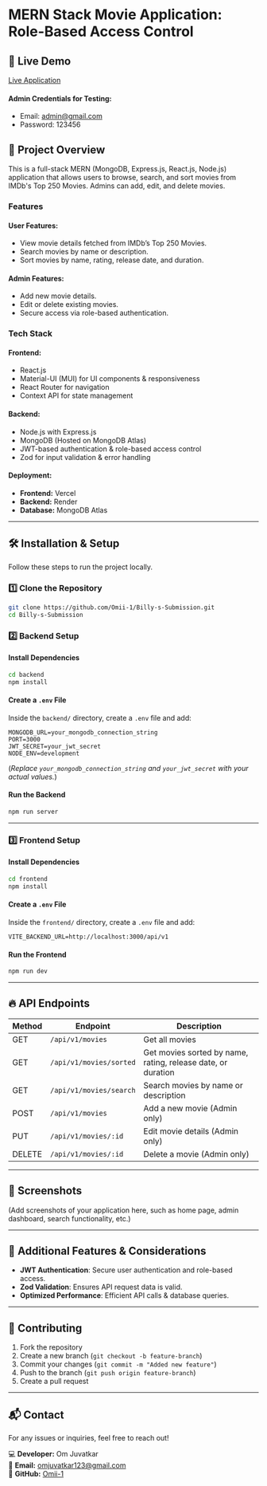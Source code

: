 # MERN Stack Movie Application: Role-Based Access Control

## 🚀 Live Demo
[Live Application](https://billy-s-frontend.vercel.app/)

#### Admin Credentials for Testing:
- Email: admin@gmail.com
- Password: 123456

## 📌 Project Overview
This is a full-stack MERN (MongoDB, Express.js, React.js, Node.js) application that allows users to browse, search, and sort movies from IMDb's Top 250 Movies. Admins can add, edit, and delete movies.

### **Features**
#### User Features:
- View movie details fetched from IMDb’s Top 250 Movies.
- Search movies by name or description.
- Sort movies by name, rating, release date, and duration.

#### Admin Features:
- Add new movie details.
- Edit or delete existing movies.
- Secure access via role-based authentication.

### **Tech Stack**
#### **Frontend:**
- React.js
- Material-UI (MUI) for UI components & responsiveness
- React Router for navigation
- Context API for state management

#### **Backend:**
- Node.js with Express.js
- MongoDB (Hosted on MongoDB Atlas)
- JWT-based authentication & role-based access control
- Zod for input validation & error handling

#### **Deployment:**
- **Frontend:** Vercel
- **Backend:** Render
- **Database:** MongoDB Atlas

---

## 🛠️ Installation & Setup
Follow these steps to run the project locally.

### **1️⃣ Clone the Repository**
```sh
git clone https://github.com/Omii-1/Billy-s-Submission.git
cd Billy-s-Submission
```

### **2️⃣ Backend Setup**
#### **Install Dependencies**
```sh
cd backend
npm install
```

#### **Create a `.env` File**
Inside the `backend/` directory, create a `.env` file and add:
```env
MONGODB_URL=your_mongodb_connection_string
PORT=3000
JWT_SECRET=your_jwt_secret
NODE_ENV=development
```
(*Replace `your_mongodb_connection_string` and `your_jwt_secret` with your actual values.*)

#### **Run the Backend**
```sh
npm run server
```

---

### **3️⃣ Frontend Setup**
#### **Install Dependencies**
```sh
cd frontend
npm install
```

#### **Create a `.env` File**
Inside the `frontend/` directory, create a `.env` file and add:
```env
VITE_BACKEND_URL=http://localhost:3000/api/v1
```

#### **Run the Frontend**
```sh
npm run dev
```

---

## 🔥 API Endpoints
| Method | Endpoint | Description |
|--------|---------|-------------|
| GET | `/api/v1/movies` | Get all movies |
| GET | `/api/v1/movies/sorted` | Get movies sorted by name, rating, release date, or duration |
| GET | `/api/v1/movies/search` | Search movies by name or description |
| POST | `/api/v1/movies` | Add a new movie (Admin only) |
| PUT | `/api/v1/movies/:id` | Edit movie details (Admin only) |
| DELETE | `/api/v1/movies/:id` | Delete a movie (Admin only) |

---

## 📸 Screenshots
(Add screenshots of your application here, such as home page, admin dashboard, search functionality, etc.)

---

## 🎯 Additional Features & Considerations
- **JWT Authentication**: Secure user authentication and role-based access.
- **Zod Validation**: Ensures API request data is valid.
- **Optimized Performance**: Efficient API calls & database queries.

---

## 🤝 Contributing
1. Fork the repository
2. Create a new branch (`git checkout -b feature-branch`)
3. Commit your changes (`git commit -m "Added new feature"`)
4. Push to the branch (`git push origin feature-branch`)
5. Create a pull request

---

## 📬 Contact
For any issues or inquiries, feel free to reach out!

💻 **Developer:** Om Juvatkar  
📧 **Email:** [omjuvatkar123@gmail.com](mailto:omjuvatkar123@gmail.com)  
🔗 **GitHub:** [Omii-1](https://github.com/Omii-1)

